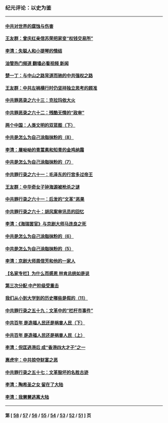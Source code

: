 ### 纪元评论：以史为鉴
---
#### [中共对世界的腐蚀与伤害](../../pages/nsc1028/n13463833.md?12290330) 
#### [王友群：曾庆红亲信苏荣把家变“权钱交易所”](../../pages/nsc1028/n13463003.md?12290330) 
#### [李清：失聪人和小提琴的情结](../../pages/nsc1028/n13459280.md?12290330) 
#### [油管热门频道 翻墙必看视频 新闻](ok?12290330)
#### [楚一丁：与中山之路背道而驰的中共强权之路](../../pages/nsc1028/n13437270.md?12290330) 
#### [王友群：中共左祸横行时仍坚持独立思考的顾准](../../pages/nsc1028/n13444722.md?12290330) 
#### [中共罪恶录之六十三：克拉玛依大火](../../pages/nsc1028/n13443384.md?12290330) 
#### [中共罪恶录之六十二：残酷无情的“政审”](../../pages/nsc1028/n13435894.md?12290330) 
#### [两个中国：人类文明的双蓝图（下）](../../pages/nsc1028/n13423132.md?12290330) 
#### [中共是怎么为自己涂脂抹粉的（8）](../../pages/nsc1028/n13432247.md?12290330) 
#### [李清：屠呦呦的青蒿素和知青的金鸡纳霜](../../pages/nsc1028/n13426884.md?12290330) 
#### [中共是怎么为自己涂脂抹粉的（7）](../../pages/nsc1028/n13431085.md?12290330) 
#### [中共罪行录之六十一：毛泽东的行宫多过帝王](../../pages/nsc1028/n13430849.md?12290330) 
#### [王友群：中华奇女子钟海源被枪杀之谜](../../pages/nsc1028/n13430555.md?12290330) 
#### [中共罪行录之六十一：后发的“文革”恶果](../../pages/nsc1028/n13426672.md?12290330) 
#### [中共罪行录之六十：胡风案审讯员的回忆](../../pages/nsc1028/n13423954.md?12290330) 
#### [李清：《海瑞罢官》与京剧大师马连良之死](../../pages/nsc1028/n13412316.md?12290330) 
#### [中共是怎么为自己涂脂抹粉的（6）](../../pages/nsc1028/n13412021.md?12290330) 
#### [中共是怎么为自己涂脂抹粉的（5）](../../pages/nsc1028/n13405477.md?12290330) 
#### [李清：京剧大师周信芳和他的一家人](../../pages/nsc1028/n13391411.md?12290330) 
#### [【名家专栏】为什么而感恩 林肯总统如是说](../../pages/nsc1028/n13402501.md?12290330) 
#### [第三次分配 中产阶级受重击](../../pages/nsc1028/n13401007.md?12290330) 
#### [我们从小到大学到的历史哪些是假的（11）](../../pages/nsc1028/n13395097.md?12290330) 
#### [中共罪行录之五十九：文革中的“栏杆市事件”](../../pages/nsc1028/n13390605.md?12290330) 
#### [中共百年 是造福人民还是祸害人民（下）](../../pages/nsc1028/n13389389.md?12290330) 
#### [中共百年 是造福人民还是祸害人民（上）](../../pages/nsc1028/n13388697.md?12290330) 
#### [李清：倪匡逃港后 成“香港四大才子”之一](../../pages/nsc1028/n13377522.md?12290330) 
#### [惠虎宇：中共掠夺财富之恶](../../pages/nsc1028/n13374142.md?12290330) 
#### [中共罪行录之五十七：文革毁坏的名胜古迹](../../pages/nsc1028/n13373282.md?12290330) 
#### [李清：陶希圣之女 留在了大陆](../../pages/nsc1028/n13367727.md?12290330) 
#### [李清：我舅舅逃离大陆](../../pages/nsc1028/n13343329.md?12290330) 

---
#### 第 [ [58](./58.md?12290330) / [57](./57.md?12290330) / [56](./56.md?12290330) / [55](./55.md?12290330) / [54](./54.md?12290330) / [53](./53.md?12290330) / [52](./52.md?12290330) / [51](./51.md?12290330) ] 页
